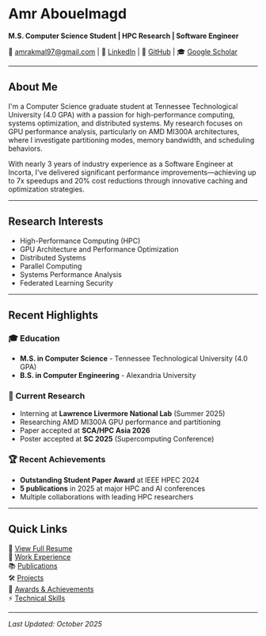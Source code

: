 # Amr Abouelmagd

**M.S. Computer Science Student | HPC Research | Software Engineer**

📧 amrakmal97@gmail.com | 💼 [LinkedIn](https://linkedin.com/in/amroakmal) | 🐙 [GitHub](https://github.com/amroakmal) | 🎓 [Google Scholar](https://scholar.google.com)

---

## About Me

I'm a Computer Science graduate student at Tennessee Technological University (4.0 GPA) with a passion for high-performance computing, systems optimization, and distributed systems. My research focuses on GPU performance analysis, particularly on AMD MI300A architectures, where I investigate partitioning modes, memory bandwidth, and scheduling behaviors.

With nearly 3 years of industry experience as a Software Engineer at Incorta, I've delivered significant performance improvements—achieving up to 7x speedups and 20% cost reductions through innovative caching and optimization strategies.

---

## Research Interests

- High-Performance Computing (HPC)
- GPU Architecture and Performance Optimization
- Distributed Systems
- Parallel Computing
- Systems Performance Analysis
- Federated Learning Security

---

## Recent Highlights

### 🎓 Education
- **M.S. in Computer Science** - Tennessee Technological University (4.0 GPA)
- **B.S. in Computer Engineering** - Alexandria University

### 🔬 Current Research
- Interning at **Lawrence Livermore National Lab** (Summer 2025)
- Researching AMD MI300A GPU performance and partitioning
- Paper accepted at **SCA/HPC Asia 2026**
- Poster accepted at **SC 2025** (Supercomputing Conference)

### 🏆 Recent Achievements
- **Outstanding Student Paper Award** at IEEE HPEC 2024
- **5 publications** in 2025 at major HPC and AI conferences
- Multiple collaborations with leading HPC researchers

---

## Quick Links

📄 [View Full Resume](./resume.md)  
💼 [Work Experience](./experience.md)  
📚 [Publications](./publications.md)  
🛠️ [Projects](./projects.md)  
🏅 [Awards & Achievements](./awards.md)  
⚡ [Technical Skills](./skills.md)

---

*Last Updated: October 2025*
